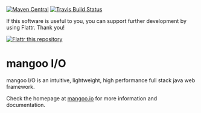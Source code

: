 [![Maven Central](https://maven-badges.herokuapp.com/maven-central/de.svenkubiak/mangoo/badge.svg)](https://maven-badges.herokuapp.com/maven-central/de.svenkubiak/mangooio)
[![Travis Build Status](https://secure.travis-ci.org/svenkubiak/mangooio.png?branch=master)](http://travis-ci.org/svenkubiak/mangooio)

If this software is useful to you, you can support further development by using Flattr. Thank you!

[![Flattr this repository](http://api.flattr.com/button/flattr-badge-large.png)](https://flattr.com/submit/auto?user_id=svenkubiak&url=https://github.com/svenkubiak/mangooio&title=mangooio&language=en&tags=github&category=software)


mangoo I/O
================

mangoo I/O is an intuitive, lightweight, high performance full stack java web framework.

Check the homepage at [mangoo.io](https://mangoo.io) for more information and documentation.